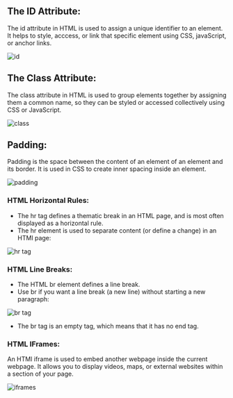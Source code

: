 ## The ID Attribute:
The id attribute in HTML is used to assign a unique identifier to an element. It helps to style, acccess, or link that specific element using CSS, javaScript, or anchor links.

![id](https://github.com/user-attachments/assets/31233807-4d14-4ebe-855f-d31e48f9f453)

## The Class Attribute:
The class attribute in HTML is used to group elements together by assigning them a common name, so they can be styled or accessed collectively using CSS or JavaScript. 

![class](https://github.com/user-attachments/assets/7509e430-c407-4e3c-bcdb-b82b1e93864b)

## Padding:
Padding is the space between the content of an element of an element and its border. It is used in CSS to create inner spacing inside an element.

![padding](https://github.com/user-attachments/assets/551c29fa-8f98-445d-9d8d-f20ef97b53a6)

### HTML Horizontal Rules:
- The hr tag defines a thematic break in an HTML page, and is most often displayed as a horizontal rule.
- The hr element is used to separate content (or define a change) in an HTMl page:

![hr tag](https://github.com/user-attachments/assets/5cdab91a-d111-4d69-8254-076611150e1f)

### HTML Line Breaks:
- The HTML br element defines a line break.
- Use br if you want a line break (a new line) without starting a new paragraph:

![br tag](https://github.com/user-attachments/assets/bcdf1a7e-1068-4ff7-8a73-0ae5831dcc58)
- The br tag is an empty tag, which means that it has no end tag.

### HTML IFrames:
An HTMl iframe is used to embed another webpage inside the current webpage. It allows you to display videos, maps, or external websites within a section of your page.

![iframes](https://github.com/user-attachments/assets/de951163-2ffb-43df-a7dd-7f8bfd08b29a)





